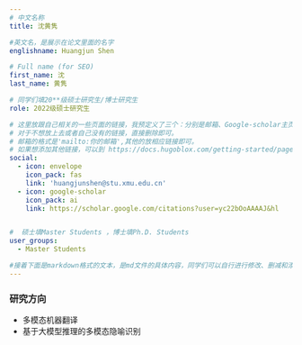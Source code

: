 ```yaml
---
# 中文名称
title: 沈黄隽

#英文名，是展示在论文里面的名字
englishname: Huangjun Shen

# Full name (for SEO)
first_name: 沈
last_name: 黄隽

# 同学们填20**级硕士研究生/博士研究生
role: 2022级硕士研究生

# 这里放跟自己相关的一些页面的链接，我预定义了三个：分别是邮箱、Google-scholar主页和github主页
# 对于不想放上去或者自己没有的链接，直接删除即可。
# 邮箱的格式是'mailto:你的邮箱',其他的放相应链接即可。
# 如果想添加其他链接，可以到 https://docs.hugoblox.com/getting-started/page-builder/#icons 上去找图标，或者直接放在下面的详细介绍上
social:
  - icon: envelope
    icon_pack: fas
    link: 'huangjunshen@stu.xmu.edu.cn'
  - icon: google-scholar
    icon_pack: ai
    link: https://scholar.google.com/citations?user=yc22bOoAAAAJ&hl


#  硕士填Master Students ，博士填Ph.D. Students
user_groups:
  - Master Students

#接着下面是markdown格式的文本，是md文件的具体内容，同学们可以自行进行修改、删减和添加
---
```

<!-- 以下内容一定要遵循markdown语法 -->
<!-- ###代表的是以三级标题的形式展示后面的文本，* 代表以列表的形式展示后面的文本-->

<!-- 这里可以先放一段简要自我介绍或者是自己想要放上去的一些链接 ，不想放的话也可以删了-->

### 研究方向

* 多模态机器翻译
* 基于大模型推理的多模态隐喻识别
